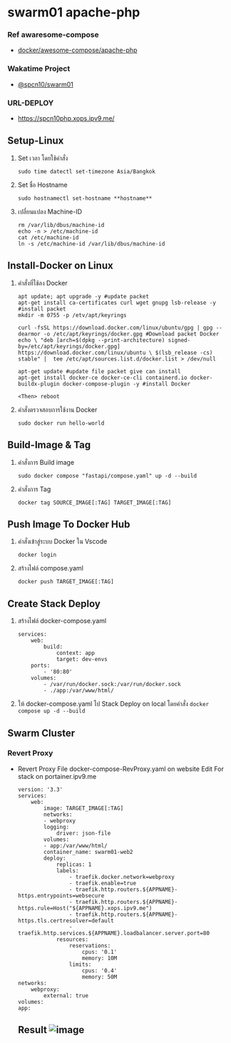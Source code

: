 
  # swarm01 apache-php
### Ref awaresome-compose
- [docker/awesome-compose/apache-php](https://github.com/docker/awesome-compose/tree/master/apache-php)
### Wakatime Project
- [@spcn10/swarm01](https://wakatime.com/@spcn10/projects/otxagdylnv?start=2023-02-27&end=2023-03-05)
### URL-DEPLOY
- https://spcn10php.xops.ipv9.me/
## Setup-Linux
1. Set เวลา โดยใช้คำสั่ง
	```
	sudo time datectl set-timezone Asia/Bangkok 
	```
2. Set ชื่อ Hostname
    ```
	sudo hostnamectl set-hostname **hostname**
	```
3. เปลี่ยนแปลง Machine-ID
	  ```
	rm /var/lib/dbus/machine-id
	echo -n > /etc/machine-id
	cat /etc/machine-id
	ln -s /etc/machine-id /var/lib/dbus/machine-id
	```
## Install-Docker on Linux
1. คำสั่งที่ใช้ลง Docker
	```
	apt update; apt upgrade -y #update packet
	apt-get install ca-certificates curl wget gnupg lsb-release -y #install packet
	mkdir -m 0755 -p /etv/apt/keyrings
	
	curl -fsSL https://download.docker.com/linux/ubuntu/gpg | gpg --dearmor -o /etc/apt/keyrings/docker.gpg #Download packet Docker
	echo \ "deb [arch=$(dpkg --print-architecture) signed-by=/etc/apt/keyrings/docker.gpg] https://download.docker.com/linux/ubuntu \ $(lsb_release -cs) stable" |  tee /etc/apt/sources.list.d/docker.list > /dev/null
	
	apt-get update #update file packet give can install
	apt-get install docker-ce docker-ce-cli containerd.io docker-buildx-plugin docker-compose-plugin -y #install Docker

	<Then> reboot

2. คำสั่งตรวจสอบการใช้งาน Docker
	```
	sudo docker run hello-world
	```
## Build-Image & Tag
1. คำสั่งการ Build image
	 ```
	sudo docker compose "fastapi/compose.yaml" up -d --build
	```
2. คำสั่งการ Tag
	 ```
	docker tag SOURCE_IMAGE[:TAG] TARGET_IMAGE[:TAG]
	```
## Push Image To Docker Hub
1.   คำสั่งเข้าสู่ระบบ Docker ใน Vscode
		```
		docker login
		```
2.   สร้างไฟล์ compose.yaml
		```
		docker push TARGET_IMAGE[:TAG]
		```
## Create Stack Deploy
1. สร้างไฟล์ docker-compose.yaml
	```
	services:
		web:
			build:
				context: app
				target: dev-envs
		ports:
			- '80:80'
		volumes:
			- /var/run/docker.sock:/var/run/docker.sock
			- ./app:/var/www/html/	
	 ```
2. ให้ docker-compose.yaml ไป Stack Deploy on local โดยคำสั่ง
		```
		docker compose up -d --build
		```
## Swarm Cluster
### Revert Proxy 
- Revert Proxy File docker-compose-RevProxy.yaml on website Edit For stack on portainer.ipv9.me
	```
	version: '3.3'
	services:
		web:
			image: TARGET_IMAGE[:TAG]
			networks:
			- webproxy
			logging:
				driver: json-file
			volumes:
			- app:/var/www/html/
			container_name: swarm01-web2
			deploy:
				replicas: 1
				labels:
					- traefik.docker.network=webproxy
					- traefik.enable=true
					- traefik.http.routers.${APPNAME}-https.entrypoints=websecure
					- traefik.http.routers.${APPNAME}-https.rule=Host("${APPNAME}.xops.ipv9.me")
					- traefik.http.routers.${APPNAME}-https.tls.certresolver=default
					- traefik.http.services.${APPNAME}.loadbalancer.server.port=80
				resources:
					reservations:
						cpus: '0.1'
						memory: 10M
					limits:
						cpus: '0.4'
						memory: 50M
	networks:
		webproxy:
			external: true
	volumes:
	app:
	```
	## Result ![image](https://user-images.githubusercontent.com/117428887/224103694-341e5c76-db3b-4418-9bb6-ef794059ed72.png)